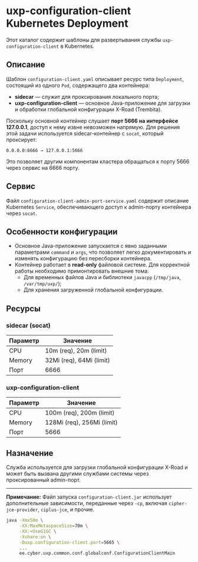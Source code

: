 # uxp-configuration-client Kubernetes Deployment

Этот каталог содержит шаблоны для развертывания службы `uxp-configuration-client` в Kubernetes.

## Описание

Шаблон `configuration-client.yaml` описывает ресурс типа `Deployment`, состоящий из одного `Pod`, содержащего два контейнера:

- **sidecar** — служит для проксирования локального порта;
- **uxp-configuration-client** — основное Java-приложение для загрузки и обработки глобальной конфигурации X-Road (Trembita).

Поскольку основной контейнер слушает **порт 5666 на интерфейсе 127.0.0.1**, доступ к нему извне невозможен напрямую. Для решения этой задачи используется sidecar-контейнер с `socat`, который проксирует:

```
0.0.0.0:6666 → 127.0.0.1:5666
```

Это позволяет другим компонентам кластера обращаться к порту 5666 через сервис на 6666 порту.

## Сервис

Файл `configuration-client-admin-port-service.yaml` содержит описание Kubernetes `Service`, обеспечивающего доступ к admin-порту контейнера через `socat`.

## Особенности конфигурации

- Основное Java-приложение запускается с явно заданными параметрами `command` и `args`, что позволяет легко документировать и изменять конфигурацию без пересборки контейнера.
- Контейнер работает в **read-only** файловой системе. Для корректной работы необходимо примонтировать внешние тома:
  - Для временных файлов Java и библиотеки `javacpp` (`/tmp/java`, `/var/tmp/uxp/`);
  - Для хранения загруженной глобальной конфигурации.

## Ресурсы

### sidecar (socat)

| Параметр  | Значение    |
|-----------|-------------|
| CPU       | 10m (req), 20m (limit) |
| Memory    | 32Mi (req), 64Mi (limit) |
| Порт      | 6666        |

### uxp-configuration-client

| Параметр  | Значение    |
|-----------|-------------|
| CPU       | 100m (req), 200m (limit) |
| Memory    | 128Mi (req), 256Mi (limit) |
| Порт      | 5666        |

## Назначение

Служба используется для загрузки глобальной конфигурации X-Road и может быть вызвана другими службами системы через проксированный admin-порт.

---

**Примечание:** Файл запуска `configuration-client.jar` использует дополнительные зависимости, переданные через `-cp`, включая `cipher-jce-provider`, `ciplus-jce`, и прочие.

```bash
java -Xmx50m \
     -XX:MaxMetaspaceSize=70m \
     -XX:+UseG1GC \
     -Xshare:on \
     -Duxp.configuration-client.port=5665 \
     ...
     ee.cyber.uxp.common.conf.globalconf.ConfigurationClientMain
```